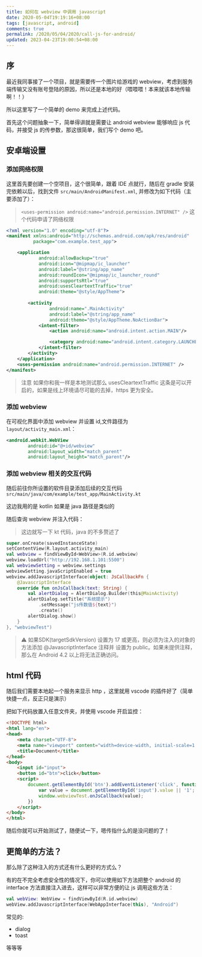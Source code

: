 ```yaml
---
title: 如何在 webview 中调用 javascript 
date: 2020-05-04T19:19:16+08:00
tags: [javascript, android]
comments: true
permalink: /2020/05/04/2020/call-js-for-android/
updated: 2023-04-23T19:00:54+08:00
---
```

## 序

最近我同事接了一个项目，就是需要传一个图片给游戏的 webview，考虑到服务端传输又没有账号登陆的原因，所以还是本地的好（喂喂喂！本来就该本地传输啊！！）

所以这里写了一个简单的 demo 来完成上述代码。

<!-- more -->

首先这个问题抽象一下，简单得讲就是需要让 android webview 能够响应 js 代码，并接受 js 的传参数，那这很简单，我们写个 demo 吧。

## 安卓端设置

### 添加网络权限

这里首先要创建一个空项目，这个很简单，跟着 IDE 点就行，随后在 gradle 安装完依赖以后，找到文件 `src/main/AndroidManifest.xml`, 并修改为如下代码（主要添加了）：

> `<uses-permission android:name="android.permission.INTERNET" />` 这个代码申请了网络权限

```xml
<?xml version="1.0" encoding="utf-8"?>
<manifest xmlns:android="http://schemas.android.com/apk/res/android"
          package="com.example.test_app">

    <application
            android:allowBackup="true"
            android:icon="@mipmap/ic_launcher"
            android:label="@string/app_name"
            android:roundIcon="@mipmap/ic_launcher_round"
            android:supportsRtl="true"
            android:usesCleartextTraffic="true"
            android:theme="@style/AppTheme">
        
        <activity
                android:name=".MainActivity"
                android:label="@string/app_name"
                android:theme="@style/AppTheme.NoActionBar">
            <intent-filter>
                <action android:name="android.intent.action.MAIN"/>

                <category android:name="android.intent.category.LAUNCHER"/>
            </intent-filter>
        </activity>
    </application>
    <uses-permission android:name="android.permission.INTERNET" />
</manifest>
```

> 注意 如果你和我一样是本地测试那么 usesCleartextTraffic 这条是可以开启的，如果是线上环境请尽可能的去掉，https 更为安全。

### 添加 webview

在可视化界面中添加 webview 并设置 id,文件路径为 `layout/activity_main.xml`：

```xml
<android.webkit.WebView
        android:id="@+id/webview"
        android:layout_width="match_parent"
        android:layout_height="match_parent"/>
```

### 添加 webview 相关的交互代码

随后前往你所设置的软件目录添加后续的交互代码`src/main/java/com/example/test_app/MainActivity.kt`

这边我用的是 kotlin 如果是 java 路径是类似的

随后查询 webview 并注入代码：

> 这边就写一下 kt 代码，java 的不多赘述了


```kotlin
super.onCreate(savedInstanceState)
setContentView(R.layout.activity_main)
val webview = findViewById<WebView>(R.id.webview)
webview.loadUrl("http://192.168.1.101:5500")
val webviewSetting = webview.settings
webviewSetting.javaScriptEnabled = true
webview.addJavascriptInterface(object: JsCallbackFn {
    @JavascriptInterface
    override fun onJsCallback(text: String) {
        val alertDialog = AlertDialog.Builder(this@MainActivity)
        alertDialog.setTitle("系统提示")
            .setMessage("js传数值${text}")
            .create()
        alertDialog.show()
    }
}, "webviewTest")
```

> ⚠ 如果SDK(targetSdkVersion) 设置为 17 或更高，则必须为注入的对象的方法添加 @JavascriptInterface 注释并 设置为 public。如果未提供注释，那么在 Android 4.2 以上将无法正确访问。️

## html 代码

随后我们需要本地起一个服务来显示 http ，这里就用 vscode 的插件好了（简单快捷一点，反正只是演示）

把如下代码放置入任意文件夹，并使用 vscode 开启监控：

```html
<!DOCTYPE html>
<html lang="en">
<head>
    <meta charset="UTF-8">
    <meta name="viewport" content="width=device-width, initial-scale=1.0">
    <title>Document</title>
</head>
<body>
    <input id="input">
    <button id="btn">click</button>
    <script>
        document.getElementById('btn').addEventListener('click', function () {
            var value = document.getElementById('input').value || '1';
            window.webviewTest.onJsCallback(value);
        })
    </script>
</body>
</html>
```

随后你就可以开始测试了，随便试一下，嗯传指什么的是没问题的了！

<vblock video="https://cdn.iceprosurface.com/upload/md/video/2020-05-04-14-37-20.mp4"></vblock>


## 更简单的方法？

那么除了这种注入的方式还有什么更好的方式么？

有的在不完全考虑安全性的情况下，你可以使用如下方法把整个 android 的 interface 方法直接注入进去，这样可以非常方便的让 js 调用这些方法：

```kotlin
val webView: WebView = findViewById(R.id.webview)
webView.addJavascriptInterface(WebAppInterface(this), "Android")
```

常见的:

 - dialog
 - toast 
 
 等等等






